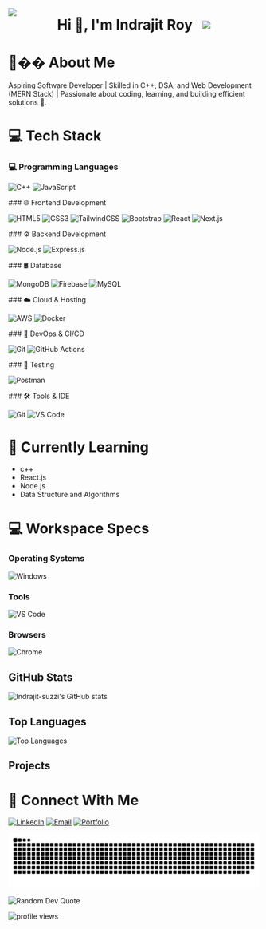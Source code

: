 <div style="display: flex; align-items: flex-start;">
  <img src="https://visitcount.itsvg.in/api?id=Indrajit_Roy_&label=Profile%20Views&color=1&icon=5&pretty=true" />
</div>

<div align="center" style="display: flex; align-items: center; justify-content: center; gap: 10px;">
  <h1 style="margin: 0;">Hi 👋, I'm Indrajit Roy </h1>
  <img src="https://readme-typing-svg.herokuapp.com?font=Fira+Code&duration=2000&pause=1000&color=58A6FF&center=true&vCenter=true&width=270&height=30&lines=Full%20Stack%20Developer%3BOpen%20Source%20Contributor%3BTech%20Enthusiast" style="margin-left: 10px;" />
</div>

# 👨‍�� About Me

Aspiring Software Developer | Skilled in C++, DSA, and Web Development (MERN Stack) | Passionate about coding, learning, and building efficient solutions 🚀.

# 💻 Tech Stack
### 💻 Programming Languages
<p>
<img src="https://img.shields.io/badge/C++-3178C6?style=flat&logo=c++" alt="C++" /> <img src="https://img.shields.io/badge/JavaScript-3178C6?style=flat&logo=javascript" alt="JavaScript" />
</p>
### 🌐 Frontend Development
<p>
<img src="https://img.shields.io/badge/HTML5-61DAFB?style=flat&logo=html5" alt="HTML5" /> <img src="https://img.shields.io/badge/CSS3-61DAFB?style=flat&logo=css3" alt="CSS3" /> <img src="https://img.shields.io/badge/TailwindCSS-61DAFB?style=flat&logo=tailwindcss" alt="TailwindCSS" /> <img src="https://img.shields.io/badge/Bootstrap-61DAFB?style=flat&logo=bootstrap" alt="Bootstrap" /> <img src="https://img.shields.io/badge/React-61DAFB?style=flat&logo=react" alt="React" /> <img src="https://img.shields.io/badge/Next.js-61DAFB?style=flat&logo=next.js" alt="Next.js" />
</p>
### ⚙️ Backend Development
<p>
<img src="https://img.shields.io/badge/Node.js-43853D?style=flat&logo=node.js" alt="Node.js" /> <img src="https://img.shields.io/badge/Express.js-43853D?style=flat&logo=express.js" alt="Express.js" />
</p>
### 🛢 Database
<p>
<img src="https://img.shields.io/badge/MongoDB-333333?style=flat&logo=mongodb" alt="MongoDB" /> <img src="https://img.shields.io/badge/Firebase-333333?style=flat&logo=firebase" alt="Firebase" /> <img src="https://img.shields.io/badge/MySQL-333333?style=flat&logo=mysql" alt="MySQL" />
</p>
### ☁️ Cloud & Hosting
<p>
<img src="https://img.shields.io/badge/AWS-333333?style=flat&logo=aws" alt="AWS" /> <img src="https://img.shields.io/badge/Docker-333333?style=flat&logo=docker" alt="Docker" />
</p>
### 🔧 DevOps & CI/CD
<p>
<img src="https://img.shields.io/badge/Git-2496ED?style=flat&logo=git" alt="Git" /> <img src="https://img.shields.io/badge/GitHub_Actions-2496ED?style=flat&logo=github-actions" alt="GitHub Actions" />
</p>
### 🧪 Testing
<p>
<img src="https://img.shields.io/badge/Postman-333333?style=flat&logo=postman" alt="Postman" />
</p>
### 🛠 Tools & IDE
<p>
<img src="https://img.shields.io/badge/Git-333333?style=flat&logo=git" alt="Git" /> <img src="https://img.shields.io/badge/VS_Code-333333?style=flat&logo=vs-code" alt="VS Code" />
</p>

# 🌱 Currently Learning

- c++
- React.js
- Node.js
- Data Structure and Algorithms

# 💻 Workspace Specs

### Operating Systems

![Windows](https://img.shields.io/badge/Windows-000000?style=flat&logo=windows&logoColor=white)

### Tools

![VS Code](https://img.shields.io/badge/VS_Code-007ACC?style=flat&logo=vs-code&logoColor=white)

### Browsers

![Chrome](https://img.shields.io/badge/Chrome-4285F4?style=flat&logo=chrome&logoColor=white)

## GitHub Stats

![Indrajit-suzzi's GitHub stats](https://github-readme-stats.vercel.app/api?username=Indrajit-suzzi&show_icons=true&theme=radical)

## Top Languages

![Top Languages](https://github-readme-stats.vercel.app/api/top-langs/?username=Indrajit-suzzi&layout=compact&theme=radical)

## Projects

# 🤝 Connect With Me

[![LinkedIn](https://img.shields.io/badge/LinkedIn-%230077B5.svg?style=for-the-badge&logo=linkedin&logoColor=white)](https://www.linkedin.com/in/indrajit-suzzi/) [![Email](https://img.shields.io/badge/Email-%23D14836.svg?style=for-the-badge&logo=gmail&logoColor=white)](mailto:suzzi.indrajit@gmail.com) [![Portfolio](https://img.shields.io/badge/Portfolio-%23000000.svg?style=for-the-badge&logo=firefox&logoColor=white)](https://linktree-amber-iota.vercel.app/)

<p>
  <img src="https://raw.githubusercontent.com/Platane/snk/output/github-contribution-grid-snake.svg" alt="Snake animation" />
</p>

<p>
  <img src="https://quotes-github-readme.vercel.app/api?type=horizontal&theme=dark" alt="Random Dev Quote" />
</p>

<p>
  <img src="https://komarev.com/ghpvc/?username=Indrajit-suzzi&label=Profile%20views&color=0e75b6&style=flat" alt="profile views" />
</p>
